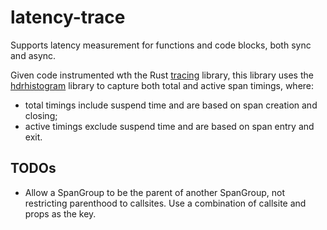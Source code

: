 # latency-trace

Supports latency measurement for functions and code blocks, both sync and async.

Given code instrumented wth the Rust [tracing](https://crates.io/crates/tracing) library, this library uses the [hdrhistogram](https://crates.io/crates/hdrhistogram) library to capture both total and active span timings, where:

- total timings include suspend time and are based on span creation and closing;
- active timings exclude suspend time and are based on span entry and exit.

## TODOs

- Allow a SpanGroup to be the parent of another SpanGroup, not restricting parenthood to callsites. Use a combination of callsite and props as the key.
